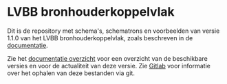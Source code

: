 # LVBB bronhouderkoppelvlak 

Dit is de repository met schema's, schematrons en voorbeelden van versie 1.1.0 van 
het LVBB bronhouderkoppelvlak, zoals beschreven in de [documentatie](https://koop.gitlab.io/lvbb/voorinzage/bronhouderkoppelvlak-preview-b/index.html).

Zie het [documentatie overzicht](https://koop.gitlab.io/lvbb/voorinzage/bronhouderkoppelvlak-preview-b/index.html) voor een overzicht van de
beschikbare versies en voor de actualiteit van deze versie. Zie [Gitlab](https://gitlab.com/koop/lvbb/voorinzage/bronhouderkoppelvlak-preview-b/)
voor informatie over het ophalen van deze bestanden via git.






